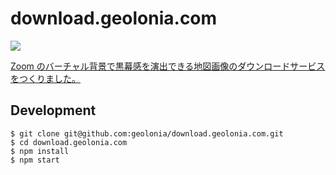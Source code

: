 # download.geolonia.com

![](https://www.evernote.com/l/ABVwMLaCHyVM5Ll2qyJ5UY1I1HdLv-Zyxz8B/image.png)

[Zoom のバーチャル背景で黒幕感を演出できる地図画像のダウンロードサービスをつくりました。](https://blog.geolonia.com/2020/05/07/download-service.html)

## Development

```
$ git clone git@github.com:geolonia/download.geolonia.com.git
$ cd download.geolonia.com
$ npm install
$ npm start
```
